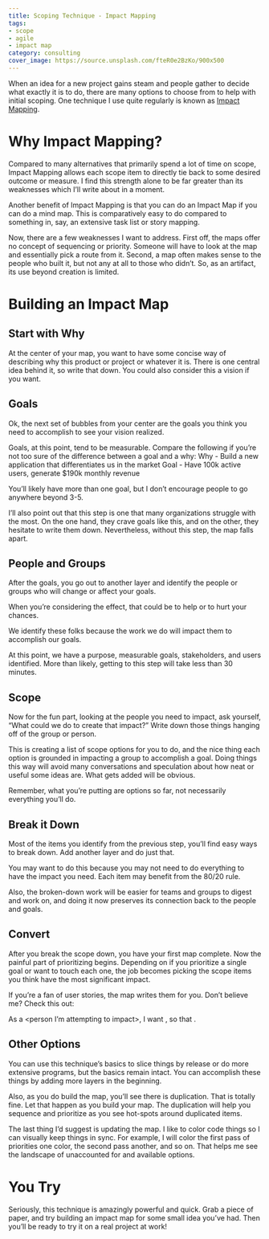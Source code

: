 ```yaml
---
title: Scoping Technique - Impact Mapping
tags:
- scope
- agile
- impact map
category: consulting
cover_image: https://source.unsplash.com/fteR0e2BzKo/900x500
---
```

When an idea for a new project gains steam and people gather to decide what exactly it is to do, there are many options to choose from to help with initial scoping. One technique I use quite regularly is known as [Impact Mapping](https://www.impactmapping.org).

# Why Impact Mapping?

Compared to many alternatives that primarily spend a lot of time on scope, Impact Mapping allows each scope item to directly tie back to some desired outcome or measure. I find this strength alone to be far greater than its weaknesses which I’ll write about in a moment.

Another benefit of Impact Mapping is that you can do an Impact Map if you can do a mind map. This is comparatively easy to do compared to something in, say, an extensive task list or story mapping.

Now, there are a few weaknesses I want to address. First off, the maps offer no concept of sequencing or priority. Someone will have to look at the map and essentially pick a route from it. Second, a map often makes sense to the people who built it, but not any at all to those who didn’t. So, as an artifact, its use beyond creation is limited.

# Building an Impact Map

## Start with Why

At the center of your map, you want to have some concise way of describing why this product or project or whatever it is. There is one central idea behind it, so write that down. You could also consider this a vision if you want.

## Goals

Ok, the next set of bubbles from your center are the goals you think you need to accomplish to see your vision realized.

Goals, at this point, tend to be measurable. Compare the following if you’re not too sure of the difference between a goal and a why:
Why - Build a new application that differentiates us in the market
Goal - Have 100k active users, generate $190k monthly revenue

You’ll likely have more than one goal, but I don’t encourage people to go anywhere beyond 3-5.

I’ll also point out that this step is one that many organizations struggle with the most. On the one hand, they crave goals like this, and on the other, they hesitate to write them down. Nevertheless, without this step, the map falls apart.

## People and Groups

After the goals, you go out to another layer and identify the people or groups who will change or affect your goals.

When you’re considering the effect, that could be to help or to hurt your chances.

We identify these folks because the work we do will impact them to accomplish our goals. 

At this point, we have a purpose, measurable goals, stakeholders, and users identified. More than likely, getting to this step will take less than 30 minutes.

## Scope

Now for the fun part, looking at the people you need to impact, ask yourself, “What could we do to create that impact?” Write down those things hanging off of the group or person.

This is creating a list of scope options for you to do, and the nice thing each option is grounded in impacting a group to accomplish a goal. Doing things this way will avoid many conversations and speculation about how neat or useful some ideas are. What gets added will be obvious.

Remember, what you’re putting are options so far, not necessarily everything you’ll do.

## Break it Down

Most of the items you identify from the previous step, you’ll find easy ways to break down. Add another layer and do just that.

You may want to do this because you may not need to do everything to have the impact you need. Each item may benefit from the 80/20 rule.

Also, the broken-down work will be easier for teams and groups to digest and work on, and doing it now preserves its connection back to the people and goals.

## Convert

After you break the scope down, you have your first map complete. Now the painful part of prioritizing begins. Depending on if you prioritize a single goal or want to touch each one, the job becomes picking the scope items you think have the most significant impact.

If you’re a fan of user stories, the map writes them for you. Don’t believe me? Check this out: 

As a <person I’m attempting to impact>, I want <scope item>, so that <goal affected>.

## Other Options

You can use this technique’s basics to slice things by release or do more extensive programs, but the basics remain intact. You can accomplish these things by adding more layers in the beginning.

Also, as you do build the map, you’ll see there is duplication. That is totally fine. Let that happen as you build your map. The duplication will help you sequence and prioritize as you see hot-spots around duplicated items.

The last thing I’d suggest is updating the map. I like to color code things so I can visually keep things in sync. For example, I will color the first pass of priorities one color, the second pass another, and so on. That helps me see the landscape of unaccounted for and available options.

# You Try

Seriously, this technique is amazingly powerful and quick. Grab a piece of paper, and try building an impact map for some small idea you’ve had. Then you’ll be ready to try it on a real project at work!